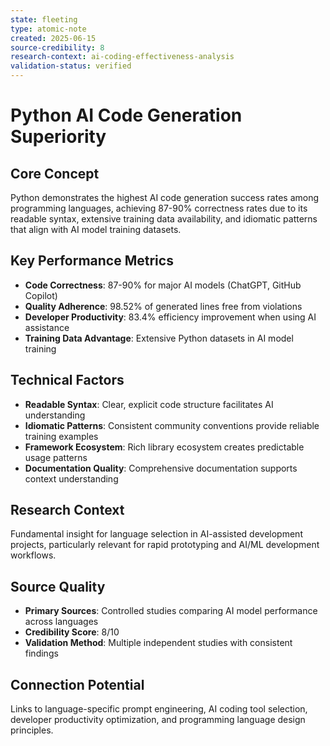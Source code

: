```yaml
---
state: fleeting
type: atomic-note
created: 2025-06-15
source-credibility: 8
research-context: ai-coding-effectiveness-analysis
validation-status: verified
---
```


# Python AI Code Generation Superiority

## Core Concept

Python demonstrates the highest AI code generation success rates among programming languages, achieving 87-90% correctness rates due to its readable syntax, extensive training data availability, and idiomatic patterns that align with AI model training datasets.

## Key Performance Metrics

- **Code Correctness**: 87-90% for major AI models (ChatGPT, GitHub Copilot)
- **Quality Adherence**: 98.52% of generated lines free from violations
- **Developer Productivity**: 83.4% efficiency improvement when using AI assistance
- **Training Data Advantage**: Extensive Python datasets in AI model training

## Technical Factors

- **Readable Syntax**: Clear, explicit code structure facilitates AI understanding
- **Idiomatic Patterns**: Consistent community conventions provide reliable training examples
- **Framework Ecosystem**: Rich library ecosystem creates predictable usage patterns
- **Documentation Quality**: Comprehensive documentation supports context understanding

## Research Context

Fundamental insight for language selection in AI-assisted development projects, particularly relevant for rapid prototyping and AI/ML development workflows.

## Source Quality

- **Primary Sources**: Controlled studies comparing AI model performance across languages
- **Credibility Score**: 8/10
- **Validation Method**: Multiple independent studies with consistent findings

## Connection Potential

Links to language-specific prompt engineering, AI coding tool selection, developer productivity optimization, and programming language design principles.